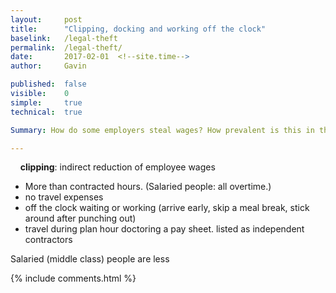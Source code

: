 ```yaml
---
layout: 	post
title:  	"Clipping, docking and working off the clock"
baselink:	/legal-theft
permalink:	/legal-theft/
date:   	2017-02-01  <!--site.time-->
author:		Gavin	

published:	false
visible:	0
simple:		true
technical:	true

Summary: How do some employers steal wages? How prevalent is this in the UK?

---
```




&nbsp;&nbsp;&nbsp;&nbsp;**clipping**: indirect reduction of employee wages


* More than contracted hours. (Salaried people: all overtime.)
* no travel expenses 
* off the clock waiting or working (arrive early, skip a meal break, stick around after punching out)
* travel during plan hour
doctoring a pay sheet.
listed as independent contractors


Salaried (middle class) people are less



{%  include comments.html %}